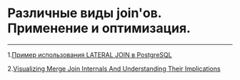 # Различные виды join'ов. Применение и оптимизация.
___
1.[Пример использования LATERAL JOIN в PostgreSQL](https://eax.me/postgresql-lateral-join/ "Пример использования LATERAL JOIN в PostgreSQL")

2.[Visualizing Merge Join Internals And Understanding Their Implications](https://bertwagner.com/posts/visualizing-merge-join-internals-and-understanding-their-implications/ "Visualizing Merge Join Internals And Understanding Their Implications")
